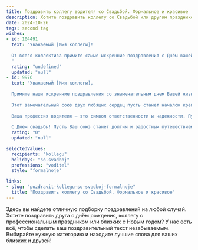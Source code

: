 ```yaml
---
title: Поздравить коллегу водителя со Свадьбой. Формальное и красивое
description: Хотите поздравить коллегу со Свадьбой или другим праздником? Наш ИИ создаст незабываемое поздравление, а вы обязательно выделитесь среди других.  
date: 2024-10-26
tags: second tag
wishes:
- id: 104491
  text: "Уважаемый [Имя коллеги]!
  
  От всего коллектива примите самые искренние поздравления с Днём вашей свадьбы! Желаем вам долгих лет счастливой семейной жизни, полного взаимопонимания и любви. Пусть ваш совместный путь будет лёгким и безоблачным, как самая ровная дорога!  Крепкого здоровья, благополучия и семейного очага, наполненного теплом и радостью!
  "
  rating: "undefined"
  updated: "null"
- id: 9976
  text: "Уважаемый [Имя коллеги],
  
  Примите наши искренние поздравления со знаменательным днем Вашей жизни — свадьбой!
  
  Этот замечательный союз двух любящих сердец пусть станет началом крепкой и счастливой семейной жизни. Желаем Вам неизменной гармонии, взаимопонимания и неиссякаемой любви.
  
  Ваша профессия водителя — это символ ответственности и надежности. Пусть такие же качества сопровождают Вас и в семейном пути. Пусть Ваша супруга станет для Вас верной спутницей и источником вдохновения, а семейный очаг — местом уюта, тепла и безграничного счастья.
  
  С Днем свадьбы! Пусть Ваш союз станет долгим и радостным путешествием по дороге жизни!"
  rating: "0"
  updated: "null"

selectedValues:
  recipients: "kollegu"
  holidays: "so-svadboj"
  professions: "voditel"
  style: "formalnoje"

links:
- slug: "pozdravit-kollegu-so-svadboj-formalnoje"
  title: "Поздравить коллегу со Свадьбой. Формальное и красивое"
---
```


Здесь вы найдете отличную подборку поздравлений на любой случай. 
Хотите поздравить друга с днём рождения, коллегу с профессиональным праздником или близких с Новым годом? У нас есть всё, чтобы сделать ваш поздравительный текст незабываемым. Выбирайте нужную категорию и находите лучшие слова для ваших близких и друзей!
